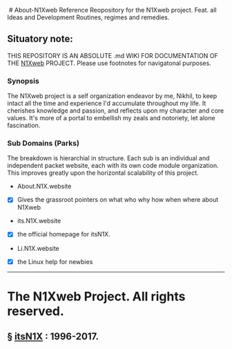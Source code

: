  # About-N1Xweb
Reference Reopository for the N1Xweb project. Feat. all Ideas and Development Routines, regimes and remedies.

## Situatory note:
THIS REPOSITORY IS AN ABSOLUTE .md WIKI FOR DOCUMENTATION OF THE [N1Xweb](http://N1X.website) PROJECT. Please use footnotes for navigatonal purposes.

### Synopsis
The N1Xweb project is a self organization endeavor by me, Nikhil, to keep intact all the time and experience I'd accumulate throughout my life. It cherishes knowledge and passion, and reflects upon my character and core values. It's more of a portal to embellish my zeals and notoriety, let alone fascination.

### Sub Domains (Parks)
The breakdown is hierarchial in structure. Each sub is an individual and independent packet website, each with its own code module organization. This improves greatly upon the horizontal scalability of this project.
- About.N1X.website
- [x] Gives the grassroot pointers on what who why how when where about N1Xweb

- its.N1X.website
- [x] the official homepage for itsN1X.

- Li.N1X.website
- [x] the Linux help for newbies

----
# The N1Xweb Project. All rights reserved.
§ [itsN1X](http://its.N1X.website) : 1996-2017.
----
